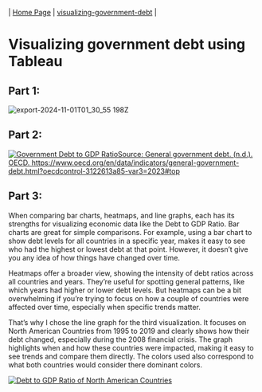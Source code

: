 | [Home Page](https://vyom555.github.io/portfolio/) | [visualizing-government-debt](https://vyom555.github.io/portfolio/dataviz2) |

# Visualizing government debt using Tableau

## Part 1:
![export-2024-11-01T01_30_55 198Z](https://github.com/user-attachments/assets/98c0e9ed-789b-4d87-8c80-31cd81de2b47)

## Part 2:
<div class='tableauPlaceholder' id='viz1730429408288' style='position: relative'>
  <noscript>
  <a href='#'>
  <img alt='Government Debt to GDP RatioSource: General government debt. (n.d.). OECD. https:&#47;&#47;www.oecd.org&#47;en&#47;data&#47;indicators&#47;general-government-debt.html?oecdcontrol-3122613a85-var3=2023#top 'src='https:&#47;&#47;public.tableau.com&#47;static&#47;images&#47;da&#47;dataviz2_17304279798360&#47;Sheet1&#47;1_rss.png' style='border: none' />
  </a>
  </noscript>
  <object class='tableauViz'  style='display:none;'>
  <param name='host_url' value='https%3A%2F%2Fpublic.tableau.com%2F' /> 
  <param name='embed_code_version' value='3' /> 
  <param name='site_root' value='' />
  <param name='name' value='dataviz2_17304279798360&#47;Sheet1' />
  <param name='tabs' value='no' />
  <param name='toolbar' value='yes' />
  <param name='static_image' value='https:&#47;&#47;public.tableau.com&#47;static&#47;images&#47;da&#47;dataviz2_17304279798360&#47;Sheet1&#47;1.png'/> 
  <param name='animate_transition' value='yes' />
  <param name='display_static_image' value='yes' />
  <param name='display_spinner' value='yes' />
  <param name='display_overlay' value='yes' />
  <param name='display_count' value='yes' />
  <param name='language' value='en-US' />
  <param name='filter' value='publish=yes'/>
  </object>
</div>                
<script type='text/javascript'>                    
  var divElement = document.getElementById('viz1730429408288');                    
  var vizElement = divElement.getElementsByTagName('object')[0];                    
  vizElement.style.width='100%';
  vizElement.style.height=(divElement.offsetWidth*0.75)+'px';                    
  var scriptElement = document.createElement('script');                    
  scriptElement.src = 'https://public.tableau.com/javascripts/api/viz_v1.js';                    
  vizElement.parentNode.insertBefore(scriptElement, vizElement);                
</script>

## Part 3:

When comparing bar charts, heatmaps, and line graphs, each has its strengths for visualizing economic data like the Debt to GDP Ratio. Bar charts are great for simple comparisons. For example, using a bar chart to show debt levels for all countries in a specific year, makes it easy to see who had the highest or lowest debt at that point. However, it doesn’t give you any idea of how things have changed over time.

Heatmaps offer a broader view, showing the intensity of debt ratios across all countries and years. They’re useful for spotting general patterns, like which years had higher or lower debt levels. But heatmaps can be a bit overwhelming if you’re trying to focus on how a couple of countries were affected over time, especially when specific trends matter.

That’s why I chose the line graph for the third visualization. It focuses on North American Countries from 1995 to 2019 and clearly shows how their debt changed, especially during the 2008 financial crisis. The graph highlights when and how these countries were impacted, making it easy to see trends and compare them directly. The colors used also correspond to what both countries would consider there dominant colors.

<div class='tableauPlaceholder' id='viz1730576619500' style='position: relative'>
<noscript>
  <a href='#'>
    <img alt='Debt to GDP Ratio of North American Countries 'src='https:&#47;&#47;public.tableau.com&#47;
      static&#47;images&#47;da&#47;dataviz2USA-CAN&#47;Sheet1&#47;1_rss.png' style='border: none' />
  </a>
</noscript>
  <object class='tableauViz'  style='display:none;'>
    <param name='host_url' value='https%3A%2F%2Fpublic.tableau.com%2F' /> 
    <param name='embed_code_version' value='3' /> 
    <param name='site_root' value='' />
    <param name='name' value='dataviz2USA-CAN&#47;Sheet1' />
    <param name='tabs' value='no' />
    <param name='toolbar' value='yes' />
    <param name='static_image' value='https:&#47;&#47;public.tableau.com&#47;static&#47;images&#47;da&#47;dataviz2USA-CAN&#47;Sheet1&#47;1.png' /> 
    <param name='animate_transition' value='yes' />
    <param name='display_static_image' value='yes' />
    <param name='display_spinner' value='yes' />
    <param name='display_overlay' value='yes' />
    <param name='display_count' value='yes' />
    <param name='language' value='en-US' />
    <param name='filter' value='publish=yes' />
  </object>
</div>                
<script type='text/javascript'>                    
  var divElement = document.getElementById('viz1730576619500');                    
  var vizElement = divElement.getElementsByTagName('object')[0];                    
  vizElement.style.width='100%';
  vizElement.style.height=(divElement.offsetWidth*0.75)+'px';                    
  var scriptElement = document.createElement('script');                    
  scriptElement.src = 'https://public.tableau.com/javascripts/api/viz_v1.js';                    
  vizElement.parentNode.insertBefore(scriptElement, vizElement);                
</script> 
